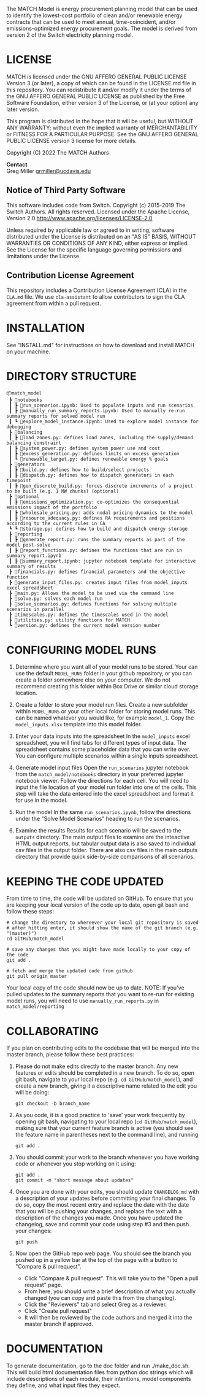 The MATCH Model is energy procurement planning model that can be used to
identify the lowest-cost portfolio of clean and/or renewable energy contracts
that can be used to meet annual, time-coincident, and/or emissions-optimized 
energy procurement goals. The model is derived from version 2 of the Switch 
electricity planning model.

# LICENSE

MATCH is licensed under the GNU AFFERO GENERAL PUBLIC LICENSE Version 3 (or later), a copy of which can be found in the LICENSE.md file in this repository. You can redistribute it and/or modify it under the terms of the GNU AFFERO GENERAL PUBLIC LICENSE as published by the Free Software Foundation, either version 3 of the License, or (at your option) any later version.

This program is distributed in the hope that it will be useful, but WITHOUT ANY WARRANTY; without even the implied warranty of MERCHANTABILITY or FITNESS FOR A PARTICULAR PURPOSE. See the GNU AFFERO GENERAL PUBLIC LICENSE version 3 license for more details. 

Copyright (C) 2022 The MATCH Authors

**Contact**  
Greg Miller <grmiller@ucdavis.edu>

## Notice of Third Party Software

This software includes code from Switch. Copyright (c) 2015-2019 The Switch Authors. All rights reserved. Licensed under the Apache License, Version 2.0  http://www.apache.org/licenses/LICENSE-2.0 

Unless required by applicable law or agreed to in writing, software distributed under the License is distributed on an "AS IS" BASIS, WITHOUT WARRANTIES OR CONDITIONS OF ANY KIND, either express or implied. See the License for the specific language governing permissions and limitations under the License.

## Contribution License Agreement
This repository includes a Contribution License Agreement (CLA) in the `CLA.md` file. We use `cla-assistant` to allow contributors to sign the CLA agreement from within a pull request.

# INSTALLATION

See "INSTALL.md" for instructions on how to download and install MATCH on your machine. 

# DIRECTORY STRUCTURE
```
📦match_model
 ┣ 📂notebooks
 ┃ ┣ 📜run_scenarios.ipynb: Used to populate inputs and run scenarios
 ┃ ┣ 📜manually_run_summary_reports.ipynb: Used to manually re-run summary reports for solved model run
 ┃ ┗ 📜explore_model_instance.ipynb: Used to explore model instance for debugging
 ┣ 📂balancing
 ┃ ┣ 📜load_zones.py: defines load zones, including the supply/demand balancing constraint
 ┃ ┣ 📜system_power.py: defines system power use and cost
 ┃ ┣ 📜excess_generation.py: defines limits on excess generation  
 ┃ ┗ 📜renewable_target.py: defines renewable energy % goals
 ┣ 📂generators
 ┃ ┣ 📜build.py: defines how to build/select projects
 ┃ ┣ 📜dispatch.py: defines how to dispatch generators in each timepoint
 ┃ ┣ 📜gen_discrete_build.py: forces discrete increments of a project to be built (e.g. 1 MW chunks) (optional)
 ┣ 📂optional
 ┃ ┣ 📜emissions_optimization.py: co-optimizes the consequential emissions impact of the portfolio
 ┃ ┣ 📜wholesale_pricing.py: adds nodal pricing dynamics to the model
 ┃ ┣ 📜resource_adequacy.py: defines RA requirements and positions according to the current rules in CA
 ┗ ┗ 📜storage.py: defines how to build and dispatch energy storage 
 ┣ 📂reporting
 ┃ ┣ 📜generate_report.py: runs the summary reports as part of the model post-solve
 ┃ ┣ 📜report_functions.py: defines the functions that are run in summary_report.ipynb
 ┃ ┣ 📜summary_report.ipynb: jupyter notebook template for interactive summary of results
 ┣ 📜financials.py: defines financial parameters and the objective function
 ┣ 📜generate_input_files.py: creates input files from model_inputs excel spreadsheet
 ┣ 📜main.py: Allows the model to be used via the command line
 ┣ 📜solve.py: solves each model run
 ┣ 📜solve_scenarios.py: defines functions for solving multiple scenarios in parallel
 ┣ 📜timescales.py: defines the timescales used in the model
 ┣ 📜utilities.py: utility functions for MATCH
 ┗ 📜version.py: defines the current model version number
```

# CONFIGURING MODEL RUNS
1. Determine where you want all of your model runs to be stored.
Your can use the default `MODEL_RUNS` folder in your github repository, or you can create a folder somewhere else on your computer. 
We do not recommend creating this folder within Box Drive or similar cloud storage location.

2. Create a folder to store your model run files.
Create a new subfolder within `MODEL_RUNS` or your other local folder for storing model runs. This can be named whatever you would like,
for example `model_1`. Copy the `model_inputs.xlsx` template into this model folder.

2. Enter your data inputs into the spreadsheet
In the `model_inputs` excel spreadsheet, you will find tabs for different types of input data. 
The spreadsheet contains some placeholder data that you can write over. You can configure multiple scenarios within a single inputs spreadsheet. 

3. Generate model input files
Open the `run_scenarios` jupyter notebook from the `match_model/notebooks` directory in your preferred jupyter notebook viewer.
Follow the directions for each cell. You will need to input the file location of your model run folder into one of the cells.
This step will take the data entered into the excel spreadsheet and format it for use in the model. 

4. Run the model
In the same `run_scenarios.ipynb`, follow the directions under the "Solve Model Scenarios" heading to run the scenarios.

5. Examine the results
Results for each scenario will be saved to the `outputs` directory. The main output files to examine are the inteactive HTML output reports, 
but tabular output data is also saved to individual csv files in the output folder. There are also csv files in the main outputs directory that
provide quick side-by-side comparisons of all scenarios. 

# KEEPING THE CODE UPDATED
From time to time, the code will be updated on GitHub. To ensure that you are keeping your local version of the code up to date, open git bash and follow these steps:
	
	# change the directory to whereever your local git repository is saved
	# after hitting enter, it should show the name of the git branch (e.g. "(master)")
	cd GitHub/match_model  

	# save any changes that you might have made locally to your copy of the code
	git add .

	# fetch and merge the updated code from github
	git pull origin master

Your local copy of the code should now be up to date. 
NOTE: If you've pulled updates to the summary reports that you want to re-run for existing model runs, you will need to use `manually_run_reports.py` in `match_model/reporting`

# COLLABORATING
If you plan on contributing edits to the codebase that will be merged into the master branch, please follow these best practices:

1. Please do not make edits directly to the master branch. Any new features or edits should be completed in a new branch. To do so, open git bash, navigate to your local repo (e.g. `cd GitHub/match_model`), and create a new branch, giving it a descriptive name related to the edit you will be doing:

	`git checkout -b branch_name`

2. As you code, it is a good practice to 'save' your work frequently by opening git bash, navigating to your local repo (`cd GitHub/match_model`), making sure that your current feature branch is active (you should see the feature name in parentheses next to the command line), and running 
	
	`git add .`

3. You should commit your work to the branch whenever you have working code or whenever you stop working on it using:

	`git add .`  
	`git commit -m "short message about updates"`

4. Once you are done with your edits, you should update `CHANGELOG.md` with a description of your updates before committing your final changes. To do so, copy the most recent entry and replace the date with the date that you will be pushing your changes, and replace the text with a description of the changes you made. Once you have updated the changelog, save and commit your code using step #3 and then push your changes:

	`git push`

5. Now open the GitHub repo web page. You should see the branch you pushed up in a yellow bar at the top of the page with a button to "Compare & pull request". 
	- Click "Compare & pull request". This will take you to the "Open a pull request" page. 
	- From here, you should write a brief description of what you actually changed (you can copy and paste this from the changelog). 
	- Click the "Reviewers" tab and select Greg as a reviewer. 
	- Click "Create pull request"
	- It will then be reviewed by the code authors and merged it into the master branch if approved.

# DOCUMENTATION
To generate documentation, go to the doc folder and run ./make_doc.sh.
This will build html documentation files from python doc strings which
will include descriptions of each module, their intentions, model
components they define, and what input files they expect.